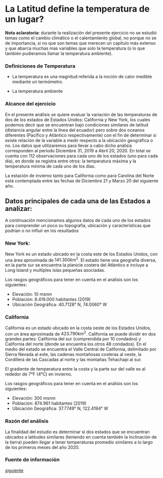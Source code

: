 # La Latitud define la temperatura de un lugar?

**Nota aclaratoria:** durante la realización del presente ejercicio no se estudió temas como el cambio climático o el calentamiento global, no porque no se de importancia, si no que son temas que merecen un capitulo más extenso y que abarca muchas mas variables que solo la temperatura (o lo que también pudieramos llamar la temperatura ambiente).

### Definiciones de Temperatura

* La temperatura es una magnitud referida a la noción de calor medible mediante un termómetro. 

* La temperatura ambiente 

### Alcance del ejercicio

En el presente análisis se quiere evaluar la variación de las temperaturas de dos de los estados de Estados Unidos: California y New York, los cuales podemos decir que se encuentran bajo condiciones similares de latitud (distancia angular entre la línea del ecuador) pero sobre dos oceanos diferentes (Pacífico y Atlántico respectivamente) con el fin de determinar si existe relación de la variable a medir respecto a la ubicación geográfica o no. Los datos que utilizaremos para llevar a cabo dicho análisis corresponden al período Diciembre 31, 2019 a Abril 20, 2020. En total se cuenta con 112 observaciones para cada uno de los estados (uno para cada día), en donde se registra entre otros: la temperatura máxima y la temperatura mínima de cada uno de los días.

La estación de invierno tanto para California como para Carolina del Norte está contemplada entre las fechas de Diciembre 21 y Marzo 20 del siguiente año. 

## Datos principales de cada una de las Estados a analizar:

A continuación mencionamos algunos datos de cada uno de los estados para comprender un poco su topografía, ubicación y características que podrían o no influir en los resultados

### New York:
New York es un estado ubicado en la costa este de los Estados Unidos, con una área aproximada de $141.300km^2$. El estado tiene una geografía diversa, en la parte sur se encuentra la planicie costera del Atlántico e incluye a Long Island y multiples islas pequeñas asociadas.

Los rasgos geográficos para tener en cuenta en el análisis son los siguientes:

* Elevación: 10 msnm
* Población: 8.419.000 habitantes (2019)
* Ubicación Geográfica: 40.7128° N, 74.0060° W

### California
California es un estado ubicado en la costa oeste de los Estados Unidos, con un área aproximada de $423.790km^2$. California se puede dividir en dos grandes partes: California del sur (comprendida por 10 condados) y California del norte (donde se encuentra los otros 48 condados). En el medio del estado se encuentra el Valle Central de California, delimitado por Sierra Nevada al este, las cadenas montañosas costeras al oeste, la Cordillera de las Cascadas al norte y las montañas Tehachapi al sur.

El gradiente de temperatura entre la costa y la parte sur del valle es al rededor de 7°F (4°C) en invierno.

Los rasgos geográficos para tener en cuenta en el análisis son los siguientes:

* Elevación: 300 msnm
* Población: 874.961 habitantes (2019)
* Ubicación Geográfica: 37.7749° N, 122.4194° W

### Razón del análisis

La finalidad del estudio es determinar si dos estados que se encuentran ubicados a latitudes similares (teniendo en cuenta también la inclinación de la tierra) pueden llegar a tener temperaturas promedio similares a lo largo de los primeros meses del año 2020.

### Fuente de información



[siguiente](https://hrodriguezgi-un.github.io/elemprobest/descripcion_bbdd.html)
